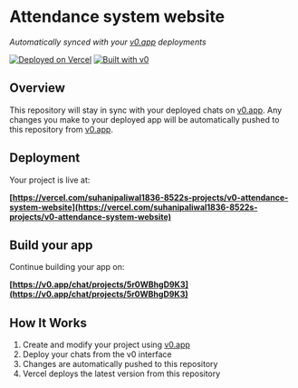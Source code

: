 # Attendance system website

*Automatically synced with your [v0.app](https://v0.app) deployments*

[![Deployed on Vercel](https://img.shields.io/badge/Deployed%20on-Vercel-black?style=for-the-badge&logo=vercel)](https://vercel.com/suhanipaliwal1836-8522s-projects/v0-attendance-system-website)
[![Built with v0](https://img.shields.io/badge/Built%20with-v0.app-black?style=for-the-badge)](https://v0.app/chat/projects/5r0WBhgD9K3)

## Overview

This repository will stay in sync with your deployed chats on [v0.app](https://v0.app).
Any changes you make to your deployed app will be automatically pushed to this repository from [v0.app](https://v0.app).

## Deployment

Your project is live at:

**[https://vercel.com/suhanipaliwal1836-8522s-projects/v0-attendance-system-website](https://vercel.com/suhanipaliwal1836-8522s-projects/v0-attendance-system-website)**

## Build your app

Continue building your app on:

**[https://v0.app/chat/projects/5r0WBhgD9K3](https://v0.app/chat/projects/5r0WBhgD9K3)**

## How It Works

1. Create and modify your project using [v0.app](https://v0.app)
2. Deploy your chats from the v0 interface
3. Changes are automatically pushed to this repository
4. Vercel deploys the latest version from this repository